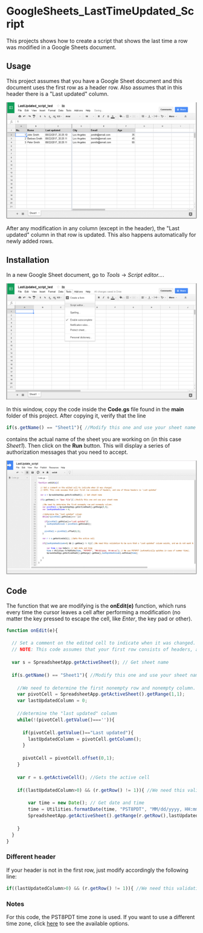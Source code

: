# GoogleSheets_LastTimeUpdated_Script

This projects shows how to create a script that shows the last time a row was modified in a Google Sheets document.

## Usage

This project assumes that you have a Google Sheet document and this document uses the first row as a header row. Also assumes that in this header there is a "Last updated" column.

![example](/images/demo.gif?raw=true)

After any modification in any column (except in the header), the "Last updated" column in that row is updated. This also happens automatically for newly added rows.

## Installation 

In a new Google Sheet document, go to *Tools* -> *Script editor...*.

![install01](/images/pic04.png?raw=true)

In this window, copy the code inside the **Code.gs** file found in the **main** folder of this project. After copying it, verify that the line
```javascript
if(s.getName() == "Sheet1"){ //Modify this one and use your sheet name
```
contains the actual name of the sheet you are working on (in this case *Sheet1*). Then click on the **Run** button. This will display a series of authorization messages that you need to accept.

![install01](/images/app.gif?raw=true)

## Code

The function that we are modifying is the **onEdit(e)** function, which runs every time the cursor leaves a cell after performing a modification (no matter the key pressed to escape the cell, like *Enter*, the key pad or other).

```javascript
function onEdit(e){
  
  // Set a comment on the edited cell to indicate when it was changed.
  // NOTE: This code assumes that your first row consists of headers, and one of those headers is 'Last updated'
  
  var s = SpreadsheetApp.getActiveSheet(); // Get sheet name 
  
  if(s.getName() == "Sheet1"){ //Modify this one and use your sheet name
    
    //We need to determine the first nonempty row and nonempty column.
    var pivotCell = SpreadsheetApp.getActiveSheet().getRange(1,1);
    var lastUpdatedColumn = 0;
    
    //determine the "last updated" column
    while(!(pivotCell.getValue()==='')){
      
      if(pivotCell.getValue()=="Last updated"){
        lastUpdatedColumn = pivotCell.getColumn();
      }
      
      pivotCell = pivotCell.offset(0,1);
    }
    
    var r = s.getActiveCell(); //Gets the active cell
    
    if((lastUpdatedColumn>0) && (r.getRow() != 1)){ //We need this validation to be sure that a "Last updated" column exists, and we do not want to erase the "Last column" header if we update the first row.
        
        var time = new Date(); // Get date and time
        time = Utilities.formatDate(time, "PST8PDT", "MM/dd/yyyy, HH:mm:ss"); // We use PST8PDT (automatically updates in case of summer time).
        SpreadsheetApp.getActiveSheet().getRange(r.getRow(),lastUpdatedColumn).setValue(time); 
        
    }
  }
}
```

### Different header

If your header is not in the first row, just modify accordingly the following line:
```javascript
if((lastUpdatedColumn>0) && (r.getRow() != 1)){ //We need this validation to be sure that a "Last updated" column exists, and we do not want to erase the "Last column" header if we update the first row.
```

### Notes

For this code, the PST8PDT time zone is used. If you want to use a different time zone, click [here](http://www.timezoneconverter.com/cgi-bin/zoneinfo.tzc?s=default&tz=PST8PDT) to see the available options.
